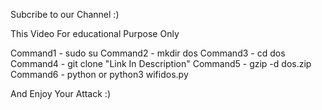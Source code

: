 Subcribe to our Channel :)

This Video For educational Purpose Only

Command1 - sudo su
Command2 - mkdir dos
Command3 - cd dos
Command4 - git clone "Link In Description"
Command5 - gzip -d dos.zip
Command6 - python or python3 wifidos.py

And Enjoy Your Attack :)
